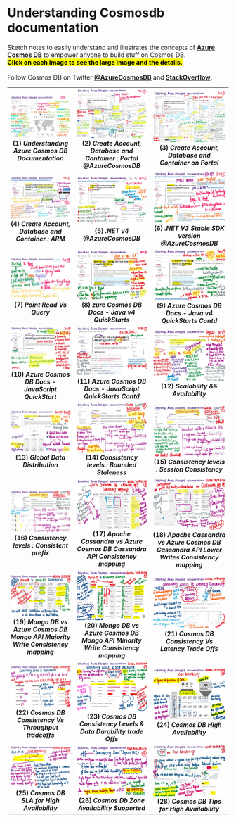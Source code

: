   <h1>Understanding Cosmosdb documentation</h1>
    <p>Sketch notes to easily understand and illustrates the concepts of <b> <a href="https://azure.microsoft.com/en-us/services/cosmos-db/">Azure Cosmos DB</a></b> to empower anyone to build stuff on Cosmos DB. <br/>
      <mark><b>Click on each image to see the large image and the details.</b></mark>
      <br/><br/> Follow Cosmos DB on Twitter <a href="https://twitter.com/AzureCosmosDB"><b>@AzureCosmosDB</b></a> and <a href="https://stackoverflow.com/questions/tagged/azure-cosmosdb"><b>StackOverflow</b></a>.</p>
    

<table>
   
   <td align="center" valign="center">
        <a href="./images/1.jpg"><img src="./thumbnails/1.jpg" width="300" alt="description here" /></a>
        <br/>
        <b>(1) <i>Understanding Azure Cosmos DB Documentation </i></b>
      </td>
 <td align="center" valign="center">
        <a href="./images/2.jpg"><img src="./thumbnails/2.jpg" width="300" alt="description here" /></a>
        <br/>
        <b>(2) <i>Create Account, Database and Container : Portal @AzureCosmosDB </i></b>
  <td align="center" valign="center">
        <a href="./images/3.jpg"><img src="./thumbnails/3.jpg" width="300" alt="description here" /></a>
        <br/>
        <b>(3) <i>Create Account, Database and Container on Portal </i></b>
      </td>
  </tr>
    
  </tr>
  <tr>
   <td align="center" valign="center">
        <a href="./images/4.jpg"><img src="./thumbnails/4.jpg" width="300" alt="description here" /></a>
        <br/>
        <b>(4) <i>Create Account, Database and Container : ARM</i></b>
      </td>
 <td align="center" valign="center">
        <a href="./images/5.jpg"><img src="./thumbnails/5.jpg" width="300" alt="description here" /></a>
        <br/>
        <b>(5) <i>.NET v4 @AzureCosmosDB </i></b>
  <td align="center" valign="center">
        <a href="./images/6.jpg"><img src="./thumbnails/6.jpg" width="300" alt="description here" /></a>
        <br/>
        <b>(6) <i>.NET V3 Stable SDK version @AzureCosmosDB</i></b>
      </td>
  </tr>
    
  </tr>
  <tr>
   <td align="center" valign="center">
        <a href="./images/7.jpg"><img src="./thumbnails/7.jpg" width="300" alt="description here" /></a>
        <br/>
        <b>(7) <i>Point Read Vs Query</i></b>
      </td>
 <td align="center" valign="center">
        <a href="./images/8.jpg"><img src="./thumbnails/8.jpg" width="300" alt="description here" /></a>
        <br/>
        <b>(8) <i>zure Cosmos DB Docs - Java v4 QuickStarts</i></b>
  <td align="center" valign="center">
        <a href="./images/9.jpg"><img src="./thumbnails/9.jpg" width="300" alt="description here" /></a>
        <br/>
        <b>(9) <i>Azure Cosmos DB Docs - Java v4 QuickStarts Contd</i></b>
      </td>
  </tr>
    <tr>
   <td align="center" valign="center">
        <a href="./images/10.jpg"><img src="./thumbnails/10.jpg" width="300" alt="description here" /></a>
        <br/>
        <b>(10) <i>Azure Cosmos DB Docs -JavaScript QuickStart</i></b>
      </td>
 <td align="center" valign="center">
        <a href="./images/11.jpg"><img src="./thumbnails/11.jpg" width="300" alt="description here" /></a>
        <br/>
        <b>(11) <i>Azure Cosmos DB Docs - JavaScript QuickStarts Contd</i></b>
  <td align="center" valign="center">
        <a href="./images/12.jpg"><img src="./thumbnails/12.jpg" width="300" alt="description here" /></a>
        <br/>
        <b>(12) <i>Scalability && Availability</i></b>
      </td>
  </tr>
     <tr>
   <td align="center" valign="center">
        <a href="./images/13.jpg"><img src="./thumbnails/13.jpg" width="300" alt="description here" /></a>
        <br/>
        <b>(13) <i>Global Data Distribution</i></b>
      </td>
 <td align="center" valign="center">
        <a href="./images/14.jpg"><img src="./thumbnails/14.jpg" width="300" alt="description here" /></a>
        <br/>
        <b>(14) <i>Consistency levels :  Bounded Staleness </i></b>
  <td align="center" valign="center">
        <a href="./images/15.jpg"><img src="./thumbnails/15.jpg" width="300" alt="description here" /></a>
        <br/>
        <b>(15) <i>Consistency levels :  Session Consistency</i></b>
      </td>
  </tr>
  <tr>
  <td align="center" valign="center">
        <a href="./images/16.jpg"><img src="./thumbnails/16.jpg" width="300" alt="description here" /></a>
        <br/>
        <b>(16) <i>Consistency levels :  Consistent prefix</i></b>
      </td>
 <td align="center" valign="center">
        <a href="./images/17.jpg"><img src="./thumbnails/17.jpg" width="300" alt="description here" /></a>
        <br/>
        <b>(17) <i>Apache Cassandra vs Azure Cosmos DB Cassandra API Consistency mapping </i></b>
  <td align="center" valign="center">
        <a href="./images/18.jpg"><img src="./thumbnails/18.jpg" width="300" alt="description here" /></a>
        <br/>
        <b>(18) <i>Apache Cassandra vs Azure Cosmos DB Cassandra API Lower Writes Consistency mapping</i></b>
      </td>
  </tr>
   <tr>
  <td align="center" valign="center">
        <a href="./images/19.jpg"><img src="./thumbnails/19.jpg" width="300" alt="description here" /></a>
        <br/>
        <b>(19) <i>Mongo DB vs Azure Cosmos DB Mongo API Majority Write Consistency mapping</i></b>
      </td>
 <td align="center" valign="center">
        <a href="./images/20.jpg"><img src="./thumbnails/20.jpg" width="300" alt="description here" /></a>
        <br/>
        <b>(20) <i>Mongo DB vs Azure Cosmos DB Mongo API Minority Write Consistency mapping </i></b>
  <td align="center" valign="center">
        <a href="./images/21.jpg"><img src="./thumbnails/21.jpg" width="300" alt="description here" /></a>
        <br/>
        <b>(21) <i>Cosmos DB Consistency Vs Latency Trade Offs</i></b>
      </td>
  </tr>
   <tr>
  <td align="center" valign="center">
        <a href="./images/22.jpg"><img src="./thumbnails/22.jpg" width="300" alt="description here" /></a>
        <br/>
        <b>(22) <i>Cosmos DB Consistency Vs Throughput tradeoffs</i></b>
      </td>
 <td align="center" valign="center">
        <a href="./images/23.jpg"><img src="./thumbnails/23.jpg" width="300" alt="description here" /></a>
        <br/>
        <b>(23) <i>Cosmos DB Consistency Levels & Data Durability trade Offs </i></b>
  <td align="center" valign="center">
        <a href="./images/24.jpg"><img src="./thumbnails/24.jpg" width="300" alt="description here" /></a>
        <br/>
        <b>(24) <i>Cosmos DB High Availability</i></b>
      </td>
  </tr>
     <tr>
  <td align="center" valign="center">
        <a href="./images/25.jpg"><img src="./thumbnails/25.jpg" width="300" alt="Zone Availability Supported" /></a>
        <br/>
        <b>(25) <i> Cosmos DB SLA for High Availability </i></b>
      </td>
 <td align="center" valign="center">
        <a href="./images/26.jpg"><img src="./thumbnails/26.jpg" width="300" alt="Tips for High Availability" /></a>
        <br/>
        <b>(26) <i>Cosmos Db Zone Availability Supported </i></b>
  <td align="center" valign="center">
        <a href="./images/28.jpg"><img src="./thumbnails/28.jpg" width="300" alt="Tips for High Availability" /></a>
        <br/>
        <b>(28) <i>Cosmos DB Tips for High Availability </i></b> 
      </td>
  </tr>
 </table>
